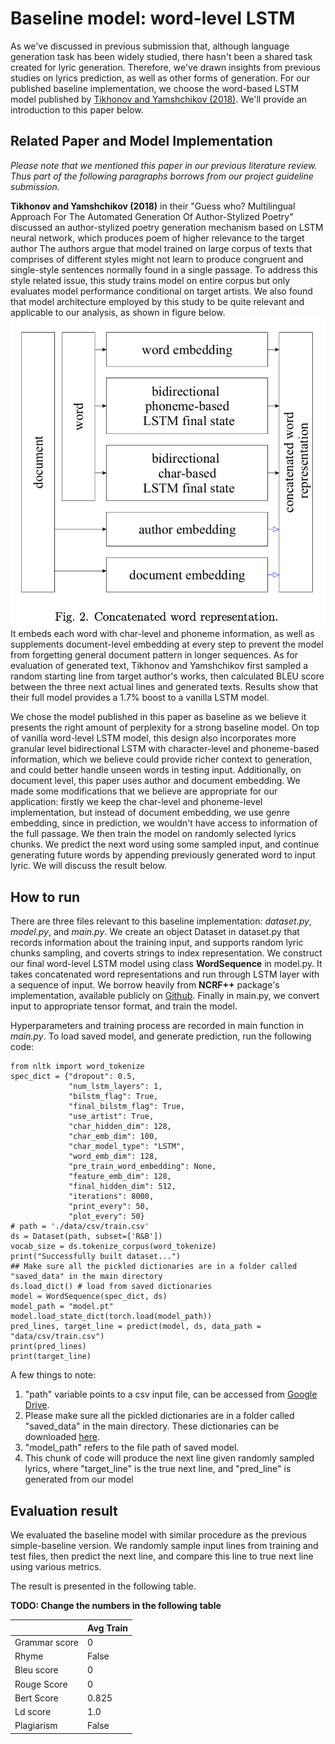 # Baseline model: word-level LSTM

As we've discussed in previous submission that, although language generation task has been widely studied, there hasn't been a shared task created for lyric generation. Therefore, we've drawn insights from previous studies on lyrics prediction, as well as other forms of generation. For our published baseline implementation, we choose the word-based LSTM model published by [Tikhonov and Yamshchikov (2018)](https://arxiv.org/pdf/1807.07147.pdf). We'll provide an introduction to this paper below.

## Related Paper and Model Implementation

*Please note that we mentioned this paper in our previous literature review. Thus part of the following paragraphs borrows from our project guideline submission.*

**Tikhonov and Yamshchikov (2018)** in their "Guess who? Multilingual Approach For The Automated Generation Of Author-Stylized Poetry" discussed an author-stylized poetry generation mechanism based on LSTM neural network, which produces poem of higher relevance to the target author The authors argue that model trained on large corpus of texts that comprises of different styles might not learn to produce congruent and single-style sentences normally found in a single passage. To address this style related issue, this study trains model on entire corpus but only evaluates model performance conditional on target artists. We also found that model architecture employed by this study to be quite relevant and applicable to our analysis, as shown in figure below. 
![baseline model](/images/baseline%20model%20architecture.png) 
It embeds each word with char-level and phoneme information, as well as supplements document-level embedding at every step to prevent the model from forgetting general document pattern in longer sequences. As for evaluation of generated text, Tikhonov and Yamshchikov first sampled a random starting line from target author's works, then calculated BLEU score between the three next actual lines and generated texts. Results show that their full model provides a 1.7\% boost to a vanilla LSTM model. 

We chose the model published in this paper as baseline as we believe it presents the right amount of perplexity for a strong baseline model. On top of vanilla word-level LSTM model, this design also incorporates more granular level bidirectional LSTM with character-level and phoneme-based information, which we believe could provide richer context to generation, and could better handle unseen words in testing input. Additionally, on document level, this paper uses author and document embedding. We made some modifications that we believe are appropriate for our application: firstly we keep the char-level and phoneme-level implementation, but instead of document embedding, we use genre embedding, since in prediction, we wouldn't have access to information of the full passage. We then train the model on randomly selected lyrics chunks. We predict the next word using some sampled input, and continue generating future words by appending previously generated word to input lyric. We will discuss the result below.

## How to run

There are three files relevant to this baseline implementation: *dataset.py*, *model.py*, and *main.py*. We create an object Dataset in dataset.py that records information about the training input, and supports random lyric chunks sampling, and coverts strings to index representation. We construct our final word-level LSTM model using class **WordSequence** in model.py. It takes concatenated word representations and run through LSTM layer with a sequence of input. We borrow heavily from **NCRF++** package's implementation, available publicly on [Github](https://github.com/jiesutd/NCRFpp). Finally in main.py, we convert input to appropriate tensor format, and train the model. 

Hyperparameters and training process are recorded in main function in *main.py*. To load saved model, and generate prediction, run the following code:

    from nltk import word_tokenize
    spec_dict = {"dropout": 0.5,
                 "num_lstm_layers": 1,
                 "bilstm_flag": True,
                 "final_bilstm_flag": True,
                 "use_artist": True,
                 "char_hidden_dim": 128,
                 "char_emb_dim": 100,
                 "char_model_type": "LSTM",
                 "word_emb_dim": 128,
                 "pre_train_word_embedding": None,
                 "feature_emb_dim": 128,
                 "final_hidden_dim": 512,
                 "iterations": 8000,
                 "print_every": 50,
                 "plot_every": 50}
    # path = './data/csv/train.csv'
    ds = Dataset(path, subset=['R&B'])
    vocab_size = ds.tokenize_corpus(word_tokenize)
    print("Successfully built dataset...")
    ## Make sure all the pickled dictionaries are in a folder called "saved_data" in the main directory
    ds.load_dict() # load from saved dictionaries
    model = WordSequence(spec_dict, ds)
    model_path = "model.pt"
    model.load_state_dict(torch.load(model_path))
    pred_lines, target_line = predict(model, ds, data_path = "data/csv/train.csv")
    print(pred_lines)
    print(target_line)
    
A few things to note:
1. "path" variable points to a csv input file, can be accessed from [Google Drive](https://drive.google.com/drive/folders/1i0LbMcoSYLQ4QjXRr5-zsnKDe7Skd32W?usp=sharing).
2. Please make sure all the pickled dictionaries are in a folder called "saved_data" in the main directory. These dictionaries can be downloaded [here](https://drive.google.com/drive/folders/1vbUooe7-E7rltR5wMpJNN7lTDUn62afQ?usp=sharing).
3. "model_path" refers to the file path of saved model.
4. This chunk of code will produce the next line given randomly sampled lyrics, where "target_line" is the true next line, and "pred_line" is generated from our model

## Evaluation result

We evaluated the baseline model with similar procedure as the previous simple-baseline version. We randomly sample input lines from training and test files, then predict the next line, and compare this line to true next line using various metrics.

The result is presented in the following table. 

**TODO: Change the numbers in the following table**

|               | Avg Train | 
|---------------|-----------|
| Grammar score | 0         |
| Rhyme         | False     |
| Bleu score    | 0         | 
| Rouge Score   | 0         | 
| Bert Score    | 0.825     | 
| Ld score      | 1.0       |
| Plagiarism    | False     |
